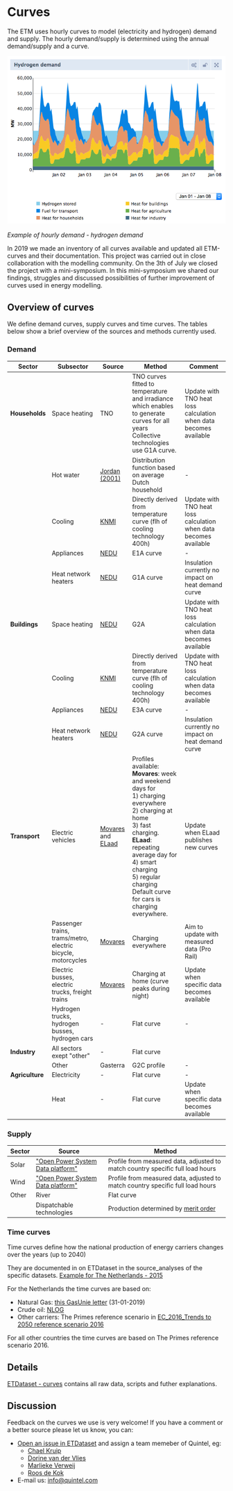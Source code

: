 # Curves

The ETM uses hourly curves to model (electricity and hydrogen) demand and supply. 
The hourly demand/supply is determined using the annual demand/supply and a curve.

![Hourly hydrogen demand chart](../images/20181002_hydrogen_demand.png)

*Example of hourly demand - hydrogen demand*

In 2019 we made an inventory of all curves available and updated all ETM-curves and their documentation. This project was carried out in close collaboration with the modelling community. On the 3th of July we closed the project with a mini-symposium. In this mini-symposium we shared our findings, struggles and discussed possibilities of further improvement of curves used in energy modelling. 


## Overview of curves

We define demand curves, supply curves and time curves. The tables below show a brief overview of the sources and methods currently used.

### Demand

|Sector|Subsector|Source|Method|Comment|
|---|---|---|---|---|
|**Households**|Space heating|TNO|TNO curves fitted to temperature and irradiance which enables to generate curves for all years <br> Collective technologies use G1A curve.|Update with TNO heat loss calculation when data becomes available|
||Hot water|[Jordan (2001)](https://refman.energytransitionmodel.com/publications/2065)|Distribution function based on average Dutch household|-|
||Cooling|[KNMI](https://projects.knmi.nl/klimatologie/uurgegevens/selectie.cgi)|Directly derived from temperature curve (flh of cooling technology 400h)|Update with TNO heat loss calculation when data becomes available|
||Appliances|[NEDU](https://www.nedu.nl/documenten/verbruiksprofielen/)|E1A curve|-|
||Heat network heaters|[NEDU](https://www.nedu.nl/documenten/verbruiksprofielen/)|G1A curve|Insulation currently no impact on heat demand curve|
|**Buildings**|Space heating|[NEDU](https://www.nedu.nl/documenten/verbruiksprofielen/)|G2A|Update with TNO heat loss calculation when data becomes available|
||Cooling|[KNMI](https://projects.knmi.nl/klimatologie/uurgegevens/selectie.cgi)|Directly derived from temperature curve (flh of cooling technology 400h)|Update with TNO heat loss calculation when data becomes available|
||Appliances|[NEDU](https://www.nedu.nl/documenten/verbruiksprofielen/)|E3A curve|-|
||Heat network heaters|[NEDU](https://www.nedu.nl/documenten/verbruiksprofielen/)|G2A curve|Insulation currently no impact on heat demand curve|
|**Transport**|Electric vehicles|[Movares](https://refman.energytransitionmodel.com/publications/2055) and [ELaad]((https://www.livinglabsmartcharging.nl/nl/praktijk/slim-laden-voorkomt-overbelasting1-energienetwerk))|Profiles available: <br>**Movares**: week and weekend days for <br> 1) charging everywhere <br> 2) charging at home <br> 3) fast charging. <br> **ELaad**: repeating average day for <br >4) smart charging <br>5) regular charging<br>Default curve for cars is charging everywhere.|Update when ELaad publishes new curves|
||Passenger trains, trams/metro, electric bicycle, motorcycles|[Movares](https://refman.energytransitionmodel.com/publications/2055)|Charging everywhere|Aim to update with measured data (Pro Rail)|
||Electric busses, electric trucks, freight trains|[Movares](https://refman.energytransitionmodel.com/publications/2055)|Charging at home (curve peaks during night)|Update when specific data becomes available|
||Hydrogen trucks, hydrogen busses, hydrogen cars|-|Flat curve|-|-|
|**Industry**|All sectors exept "other"|-|Flat curve||
||Other|Gasterra|G2C profile|-|-|
|**Agriculture**|Electricity|-|Flat curve|-|
||Heat|-|Flat curve|Update when specific data becomes available|

### Supply

|Sector|Source|Method|
|---|---|---|
|Solar|["Open Power System Data platform"](https://data.open-power-system-data.org)|Profile from measured data, adjusted to match country specific full load hours|
|Wind|["Open Power System Data platform"](https://data.open-power-system-data.org)|Profile from measured data, adjusted to match country specific full load hours|
|Other|River|Flat curve||
||Dispatchable technologies|Production determined by [merit order](https://github.com/quintel/documentation/blob/master/general/merit_order.md)|

### Time curves
Time curves define how the national production of energy carriers changes over the years (up to 2040)

They are documented in on ETDataset in the source\_analyses of the specific datasets. [Example for The Netherlands - 2015](https://github.com/quintel/etdataset/blob/master/source_analyses/nl/2015/3_primary_production/3_primary_produciton_source_analysis.md)

For the Netherlands the time curves are based on:

* Natural Gas: [this GasUnie letter](https://www.rijksoverheid.nl/ministeries/ministerie-van-economische-zaken-en-klimaat/documenten/brieven/2019/01/31/brief-gasunie-over-raming-benodigd-groningenvolume) (31-01-2019)
* Crude oil: [NLOG](https://www.nlog.nl/sites/default/files/jaarverslag%20delfstoffen%20en%20aardwarmt%20in%20nederland%20-%202017.pdf)
* Other carriers: The Primes reference scenario in [EC\_2016\_Trends to 2050 reference scenario 2016](https://refman.energytransitionmodel.com/publications/2096)

For all other countries the time curves are based on The Primes reference scenario 2016.

## Details
[ETDataset - curves](https://github.com/quintel/etdataset-public/tree/master/curves) contains all raw data, scripts and futher explanations.


## Discussion
Feedback on the curves we use is very welcome!
If you have a comment or a better source please let us know, you can:

* [Open an issue in ETDataset](https://github.com/quintel/etdataset-public/issues/new) and assign a team memeber of Quintel, eg:
	* [Chael Kruip](https://github.com/Chaelkruip)
	* [Dorine van der Vlies](https://github.com/Dorinevandervlies)
	* [Marlieke Verweij](https://github.com/marliekeverweij)
	* [Roos de Kok](https://github.com/Redekok) 
* E-mail us: [info@quintel.com](info@quintel.com)
